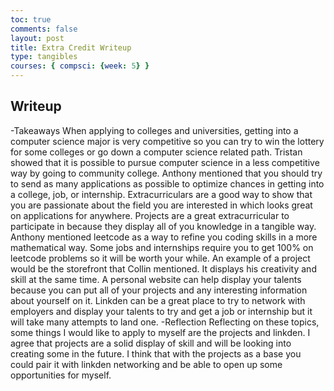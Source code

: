 ```yaml
---
toc: true
comments: false
layout: post
title: Extra Credit Writeup
type: tangibles
courses: { compsci: {week: 5} }
---
```


## Writeup
-Takeaways
    When applying to colleges and universities, getting into a computer science major is very competitive so you can try to win the lottery for some colleges or go down a computer science related path. Tristan showed that it is possible to pursue computer science in a less competitive way by going to community college. Anthony mentioned that you should try to send as many applications as possible to optimize chances in getting into a college, job, or internship. Extracurriculars are a good way to show that you are passionate about the field you are interested in which looks great on applications for anywhere. Projects are a great extracurricular to participate in because they display all of you knowledge in a tangible way. Anthony mentioned leetcode as a way to refine you coding skills in a more mathematical way. Some jobs and internships require you to get 100% on leetcode problems so it will be worth your while. An example of a project would be the storefront that Collin mentioned. It displays his creativity and skill at the same time. A personal website can help display your talents because you can put all of your projects and any interesting information about yourself on it. Linkden can be a great place to try to network with employers and display your talents to try and get a job or internship but it will take many attempts to land one.
-Reflection
    Reflecting on these topics, some things I would like to apply to myself are the projects and linkden. I agree that projects are a solid display of skill and will be looking into creating some in the future. I think that with the projects as a base you could pair it with linkden networking and be able to open up some opportunities for myself.
